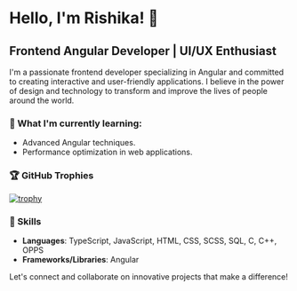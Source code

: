 # Hello, I'm Rishika! 👋

## Frontend Angular Developer | UI/UX Enthusiast

I'm a passionate frontend developer specializing in Angular and committed to creating interactive and user-friendly applications. I believe in the power of design and technology to transform and improve the lives of people around the world.

### 🌱 What I'm currently learning:
- Advanced Angular techniques.
- Performance optimization in web applications.

### 🏆 GitHub Trophies
[![trophy](https://github-profile-trophy.vercel.app/?username=rishikarishika&theme=onedark&column=7)](https://github.com/ryo-ma/github-profile-trophy)

### 💼 Skills
- **Languages**: TypeScript, JavaScript, HTML, CSS, SCSS, SQL, C, C++, OPPS
- **Frameworks/Libraries**: Angular

Let's connect and collaborate on innovative projects that make a difference!

<!--
**rishikarishika/rishikarishika** is a ✨ _special_ ✨ repository because its `README.md` (this file) appears on your GitHub profile.

Here are some ideas to get you started:

- 🔭 I’m currently working on ...
- 🌱 I’m currently learning ...
- 👯 I’m looking to collaborate on ...
- 🤔 I’m looking for help with ...
- 💬 Ask me about ...
- 📫 How to reach me: ...
- 😄 Pronouns: ...
- ⚡ Fun fact: ...
-->

